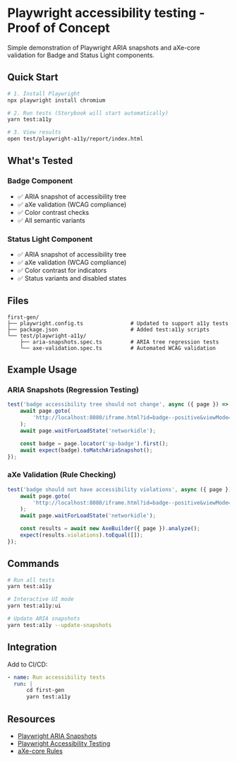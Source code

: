 # Playwright accessibility testing - Proof of Concept

Simple demonstration of Playwright ARIA snapshots and aXe-core validation for Badge and Status Light components.

## Quick Start

```bash
# 1. Install Playwright
npx playwright install chromium

# 2. Run tests (Storybook will start automatically)
yarn test:a11y

# 3. View results
open test/playwright-a11y/report/index.html
```

## What's Tested

### Badge Component

- ✅ ARIA snapshot of accessibility tree
- ✅ aXe validation (WCAG compliance)
- ✅ Color contrast checks
- ✅ All semantic variants

### Status Light Component

- ✅ ARIA snapshot of accessibility tree
- ✅ aXe validation (WCAG compliance)
- ✅ Color contrast for indicators
- ✅ Status variants and disabled states

## Files

```
first-gen/
├── playwright.config.ts               # Updated to support a11y tests
├── package.json                       # Added test:a11y scripts
└── test/playwright-a11y/
    ├── aria-snapshots.spec.ts         # ARIA tree regression tests
    └── axe-validation.spec.ts         # Automated WCAG validation
```

## Example Usage

### ARIA Snapshots (Regression Testing)

```typescript
test('badge accessibility tree should not change', async ({ page }) => {
    await page.goto(
        'http://localhost:8080/iframe.html?id=badge--positive&viewMode=story'
    );
    await page.waitForLoadState('networkidle');

    const badge = page.locator('sp-badge').first();
    await expect(badge).toMatchAriaSnapshot();
});
```

### aXe Validation (Rule Checking)

```typescript
test('badge should not have accessibility violations', async ({ page }) => {
    await page.goto(
        'http://localhost:8080/iframe.html?id=badge--positive&viewMode=story'
    );
    await page.waitForLoadState('networkidle');

    const results = await new AxeBuilder({ page }).analyze();
    expect(results.violations).toEqual([]);
});
```

## Commands

```bash
# Run all tests
yarn test:a11y

# Interactive UI mode
yarn test:a11y:ui

# Update ARIA snapshots
yarn test:a11y --update-snapshots
```

## Integration

Add to CI/CD:

```yaml
- name: Run accessibility tests
  run: |
      cd first-gen
      yarn test:a11y
```

## Resources

- [Playwright ARIA Snapshots](https://playwright.dev/docs/aria-snapshots)
- [Playwright Accessibility Testing](https://playwright.dev/docs/accessibility-testing)
- [aXe-core Rules](https://github.com/dequelabs/axe-core/blob/develop/doc/rule-descriptions.md)
